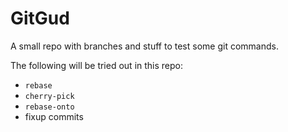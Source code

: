 # GitGud

A small repo with branches and stuff to test some git commands.

The following will be tried out in this repo:

- `rebase`
- `cherry-pick`
- `rebase-onto`
- fixup commits
